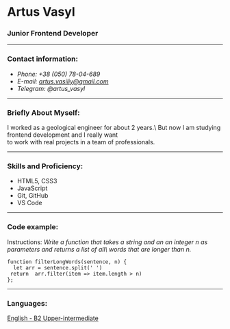 # Artus Vasyl

### Junior Frontend Developer

****

### Contact information:

* *Phone: +38 (050) 78-04-689*
* *E-mail: artus.vasiliy@gmail.com*
* *Telegram: @artus_vasyl*

****

### Briefly About Myself:

I worked as a geological engineer for about 2 years.\ 
But now I am studying frontend development and I really want\
to work with real projects in a team of professionals.

****

### Skills and Proficiency:

* HTML5, CSS3
* JavaScript
* Git, GitHub
* VS Code

****

### Code example:

Instructions: *Write a function that takes a string and an an integer n as parameters and returns a list of all\ words that are longer than n.*

```
function filterLongWords(sentence, n) {
  let arr = sentence.split(' ')
 return  arr.filter(item => item.length > n)
};

```

****

### Languages:

[English - B2 Upper-intermediate](https://www.efset.org/cert/ZmKtRJ)
